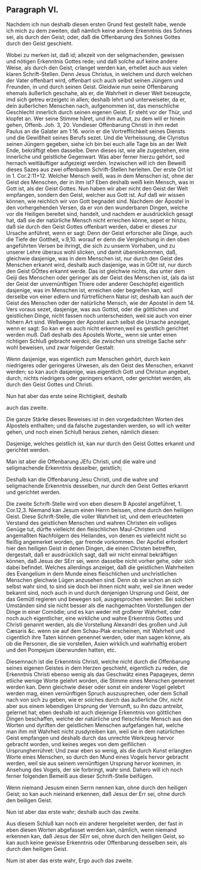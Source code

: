 <!-- Seite 59 -->

Paragraph VI.
-------------

Nachdem ich nun deshalb diesen ersten Grund fest
gestellt habe, wende ich mich zu dem zweiten, daß
nämlich keine andere Erkenntnis des Sohnes sei,
als durch den Geist; oder, daß die Offenbarung
des Sohnes Gottes durch den Geist geschieht.

Wobei zu merken ist, daß id; allezeit von der seligmachenden,
gewissen und nötigen Erkenntnis Gottes
rede; und daß solche auf keine andere Weise, als durch
den Geist, crlanget werden kan, erhellet auch aus vielen
klaren Schrift-Stellen. Denn Jesus Christus, in
welchem und durch welchen der Vater offenbart wird,
offenbart sich auch selbst seinen Jüngern und Freunden,
in und durch seinen Geist. Gleidwie nun seine Offenbarung
ehemals äußerlich geschahe, als er, die Wahrheit
in dieser Welt bezeugcte, imd sich getreu erzeigetc in
allen; deshalb lehrt und unterweiseter, da er, dein äußerlichen
Menschen nach, aufgenommen ist, das menschliche
Geschlecht innerlich durch seinen eigenen Geist. Er  steht
vor der Thür, und klopfet an. Wer seine
Stimme håret, und ihm auftut, zu dem will er
hinein gehen, Offenb. Joh. 3, 20. Vondieser Offenbarung
Christi in ihm redet Paulus an die Galater am
1:16. worin er die Vortrefflichkeit seines Diensts
und die Gewißheit seines Berufs sezet. Und die Verheissung,
die Clyristus seinen Jüngern gegeben, siehe
ich bin bei euch alle Tage bis an der Welt Ende,
bekräftigt eben dasselbe. Denn dieses ist, wie alle zugestehen,
eine innerliche und geistliche Gegenwart. Was
aber ferner hierzu gehört, sod hernach weitläuftiger aufgezeigt
werden. Inzwischen will ich den Beweiß dieses
Sazes aus zwei offenbaren Schrift-Stellen herleiten.
Der erste Ort ist in 1. Cor.2:11+12. Welcher
Mensch weiß, was in dem Menschen ist, ohne der
Geist des Menschen, der in ihm ist? Eben deshalb
weiß kein Mensch, was in Gott ist, als der Geist
Gottes. Nun haben wir aber nicht den Geist<!-- Seite 60 -->
der Welt empfangen, sondern den Geist, welcher
aus Gott ist. Auf daß wir wissen können, wie
reichlich wir von Gott begnadet sind. Nachdem
der Äpostel in den vorhergehenden Versen, da er von
den wunderbaren Dingen, welche vor die Heiligen bereitet
sind, handelt, und nachdem er ausdrücklich gesagt
hat, daß sie der natürliche Mensch nicht erreichen
könne, sepet er hinzu, daß sie durch den Geist Gottes offenbart
werden, dabei er dieses zur Ursache anführet,
wenn er sagt: Denn der Geist erforscher alle
Dinge, auch die Tiefe der Gottheit, v.9,10. worauf
er denn die Vergleichung in den oben angeführten
Versen be ihringt, die sich zu unserm Vorhaben, und
zu unserer Lehre überaus wohl slicken, und damit übereinkommen,
daß, gleichwie dasjenige, was in dem
Menschen ist, nur durch den Geist des Menschen
erkannt wird, deshalb auch dasjenige, was in GÖtt
ist, nur durch den Geist GÖttes erkannt werde.
Das ist gleichwie nichts, das unter dem Geiji des Menschen
oder geringer als der Geist des Menschen ist, (als
da ist der Geist der unvernünftigen Thiere oder anderer
Geschöpfe) eigentlich dasjenige, was im Menschen ist,
erreichen oder begreifen kan, wcil derselbe von einer edlern
und fürtreflichern Natur ist; deshalb kan auch der
Geist des Menschen oder der natürliche Mensch, wie der
Apostel in dem 14. Vers voraus sezet, dasjenige, was
aus Gottist, oder die göttlichen und geistlichen Dinge,
nicht fassen noch unterscheiden, weil sie auch von einer höhern
Art sind. Weßwegen der Apostel auch selbst die
Ursache anzeiget, wenn er sagt: So kan er es auch nicht
erkennen,weil es geistlich gerichtet werden muß. Daß
deshalb des Apostels Worte,, wenn sie unter einen richtigen
Schluß gebracht werdcii, die zwischen uns streitige
Sache sehr wohl beweisen, und zwar folgender Gestalt:

Wenn dasjenige, was eigentlich zum Menschen gehört,
durch kein niedrigeres oder geringeres Urwesen,<!-- Seite 61,  content-0073.xml -->
als den Geist des Menschen, erkannt werden; so kan
auch dasjenige, was eigentlich Gott und Christun angebet,
durch, nichts niedrigers oder geringers erkannt,
oder gerichtet werden, als durch den Geist Gottes
und Christi.

Nun hat aber das erste seine Richtigkeit, deshalb

auch das zweite.

Die ganze Stärke dieses Beweises ist in den vorgedadchten
Worten des Alpostels enthalten; und da falsche
zugestanden werden, so will ich weiter gehen, und noch
einen Schluß heraus ziehen, nämlich diesen:

Dasjenige, welches geistlich ist, kan nur durch den
Geist Gottes erkannt und gerichtet werden.

Man ist aber die Offenbarung JEfu Christi, und die
walre und seligmachende Erkenntnis desselber, geistlich;

Deshalb
 kan die Offenbarung Jesu Christi, und
die wahre und seligmachende Erkenntnis desselben, nur
durch den Geist Gottes erkannt und gerichtet werden.

Die zweite Schrift-Stelle wird von eben diesem B
Apostel angeführet, 1. Cor.12,3. Niemand kan Jesum
einen Herrn beissen, ohne durch den heiligen
Geist. Diese Schrift-Stelle, die voller Wahrheit ist,
und dem erleuchteten Verstand des geistlichen Menschen
und wahren Christen ein volliges Genüge tut, dürfte
vielleicht den fleischlichen Maul-Christen und angemaßten
Nachfolgern des Heilandes, von denen es vielleicht
nicht so fleißig angemerket worden, gar fremde vorkommen.
Der Apofiel erfordert hier den heiligen Geist in
denen Dingen, die einen Christen betreffen, dergestalt,
daß er ausdrücklich sagt, daß wir nicht einmal bekräftigen
können, daß Jesus der SErr sei, wenn dasselbe
nicht vorher gehe, oder sich dabei befindet. Welches
allerdings anzeiget, daß die geistlichen Wahrheiten des
Evangelium in dem Munde eines fleischlichen und unchristlichen
Menschen gleichwie Lügen anzusehen sind. Denn
ob sie schon an sich selbst wahr sind, to sind sie doch bei<!-- Seite 62,  content-0077.xml -->
ihnen nicht wahr, weil sie ihnen weder bekannt sind, noch
auch in und durch denjenigen Ursprung und Geist, der
das Gemütl regieren und bewegen soll, ausgesprochen
werden. Bei solchen Umständen sind sie nicht besser als
die nachgemachten Vorstellungen der Dinge in einer
Comödie; und es kan weder mit großerer Wahrheit,
oder noch auch eigentlicher, eine wirkliche und wahre
Erkenntnis Gottes und Christi genannt werden, als
die Vorstellung Alexandri des großen und Juli Cæsaris &c.
wenn sie auf dem Schau-Plak erscheinen, mit
Wahrheit und cigentlich ihre Taten können genennet
werden, oder man sagen könne, als ob die Personen, die
sie vorstellen, Asien wirklich und wahrhaftig erobert
und den Pompejum überwunden hatten, etc.

Diesemnach ist die Erkenntnis Christi, welche nicht
durch die Offenbarung seines eigenen Geistes in dem
Herzen geschieht, eigentlich zu reden, die Erkenntnis
Christi ebenso wenig als das Geschwätz eines Papageyes,
demn etliche wenige Worte gelehrt worden, die
Stimme eines Menschen genennet werden kan. Denn
gleichwie dieser oder sonst ein anderer Vogel gelebrt
werden mag, einen vernünftigen Spruch auszusprechen,
oder dem Schall nach von sich zu geben, wie er solches
durch das äußerliche Ohr, nicht aber aus einem lebendigen
Ursprung der Vernunft, su ihn dazu antreibt, gelernet
hat; eben deshalb ist auch diejenige Erkenntnis von
göttlichen Dingen beschaffen, welche der natürliche und
fleischliche Mensch aus den Worten und dyriften der
geistlichen Menschen aufgefangen hat, welche man ihm
mit Wahrheit nicht zusdyreiben kan, weil sie in dem natürlichen
Geist empfangen und deshalb durch das unrechte
Werkzeug hervor gebracht worden, und keines weges
von dem geifilichen Ursprungherrühret: Und zwar eben
so wenig, als die durch Kunst erlangten Worte eines
Menschen, so durch den Mund eines Vogels hervor gebracht
werden, weil sie aus seinem vernünftigen Ursprung<!-- Seite 63 -->
hervor kommen, in Ansehung des Vogels, der sie
forbringt, wahr sind. Dahero will ich noch ferner
folgenden Bemeiß aus dieser Schrift-Stelle beifügen.

Wenn niemand Jesusm einen Serrn nennen
kan, ohne durch den heiligen Geist; so kan auch
nieinand erkennen, daß Jesus der Err sei, ohne
durch den beiligen Geist.

Nun ist aber das erste wahr; deshalb auch das zweite.

Aus diesem Schluß kan noch ein anderer hergeleitet
werden, der fast in eben diesen Worten abgefasset werden
kan, nämlich, wenn niemand erkennen kan, daß
Jesus der SErr sei, ohne durch den heiligen
Geist, so kan auch keine gewisse Erkenntnis oder Offenbarung
desselben sein, als durch den heiligen Geist.

Num ist aber das erste wahr, Ergo auch das zweite.
